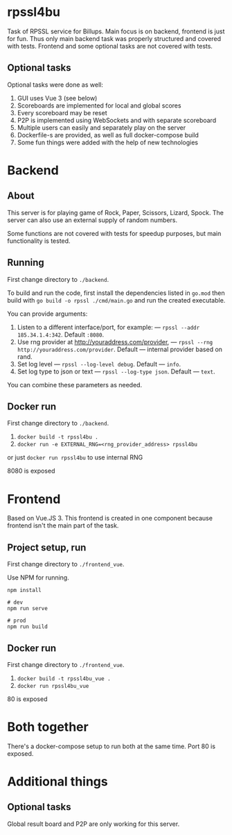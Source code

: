 # rpssl4bu

Task of RPSSL service for Billups.
Main focus is on backend, frontend is just for fun.
Thus only main backend task was properly structured and covered with tests.
Frontend and some optional tasks are not covered with tests.

## Optional tasks

Optional tasks were done as well:
1. GUI uses Vue 3 (see below)
2. Scoreboards are implemented for local and global scores
3. Every scoreboard may be reset
4. P2P is implemented using WebSockets and with separate scoreboard
5. Multiple users can easily and separately play on the server
6. Dockerfile-s are provided, as well as full docker-compose build
7. Some fun things were added with the help of new technologies

# Backend

## About

This server is for playing game of Rock, Paper, Scissors, Lizard, Spock.
The server can also use an external supply of random numbers.

Some functions are not covered with tests for speedup purposes, but main
functionality is tested.

## Running

First change directory to `./backend`.

To build and run the code, first install the dependencies listed in `go.mod`
then build with `go build -o rpssl ./cmd/main.go` and run the created executable.

You can provide arguments:

1. Listen to a different interface/port, for example: — `rpssl --addr 185.34.1.4:342`. Default `:8080`.
2. Use rng provider at http://youraddress.com/provider, — `rpssl --rng http://youraddress.com/provider`. Default — internal provider based on rand.
3. Set log level — `rpssl --log-level debug`. Default — `info`.
4. Set log type to json or text — `rpssl --log-type json`. Default — `text`.

You can combine these parameters as needed.

## Docker run

First change directory to `./backend`.

1. `docker build -t rpssl4bu .`
2. `docker run -e EXTERNAL_RNG=<rng_provider_address> rpssl4bu`

or just `docker run rpssl4bu` to use internal RNG

8080 is exposed

# Frontend

Based on Vue.JS 3.
This frontend is created in one component because frontend isn't
the main part of the task. 

## Project setup, run

First change directory to `./frontend_vue`.

Use NPM for running.

```
npm install

# dev
npm run serve

# prod
npm run build
```

## Docker run

First change directory to `./frontend_vue`.

1. `docker build -t rpssl4bu_vue .`
2. `docker run rpssl4bu_vue`

80 is exposed

# Both together

There's a docker-compose setup to run both at the same time.
Port 80 is exposed.

# Additional things

## Optional tasks

Global result board and P2P are only working for this server.
